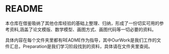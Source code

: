# README
本仓库在借鉴吸纳了其他仓库经验的基础上整理、归纳，形成了一份切实可用的参考资料,涵盖了论文模版、数学模型、画图方式、画图代码等一切必要的资料。

具体内容在每个文件夹里都有README作为指导，其中OurWork是我们工作的文件汇总，Preparation是我们学习阶段找到的资料，具体请在文件夹里查阅。
